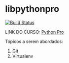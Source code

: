# libpythonpro


[![Build Status](https://travis-ci.com/wartrax13/libpythonpro.svg?branch=main)](https://travis-ci.com/wartrax13/libpythonpro)

LINK DO CURSO: [Python Pro](https://pythonpro.com.br/)

Tópicos a serem abordados:
1. Git
2. Virtualenv